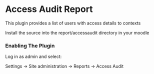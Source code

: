 # Access Audit Report

This plugin provides a list of users with access details to contexts

Install the source into the report/accessaudit directory in your moodle

### Enabling The Plugin
Log in as admin and select:

Settings -> Site administration -> Reports -> Access Audit